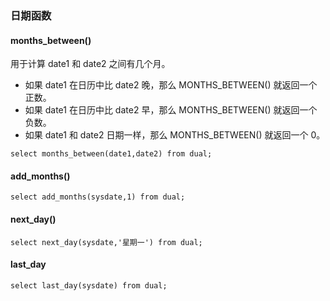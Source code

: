 ### 日期函数 
#### months_between()
用于计算 date1 和 date2 之间有几个月。   
- 如果 date1 在日历中比 date2 晚，那么 MONTHS_BETWEEN() 就返回一个正数。
- 如果 date1 在日历中比 date2 早，那么 MONTHS_BETWEEN() 就返回一个负数。
- 如果 date1 和 date2 日期一样，那么 MONTHS_BETWEEN() 就返回一个 0。

```
select months_between(date1,date2) from dual;

```
#### add_months() 
```
select add_months(sysdate,1) from dual; 
```
#### next_day() 
```
select next_day(sysdate,'星期一') from dual;
```

#### last_day 
```
select last_day(sysdate) from dual; 
```